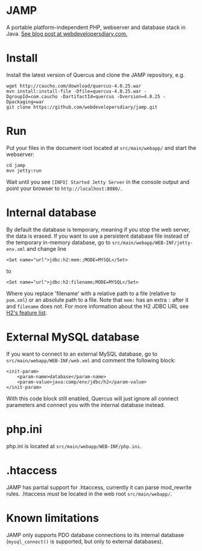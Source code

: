 JAMP
====
A portable platform-independent PHP, webserver and database stack in Java.
[See blog post at webdevelopersdiary.com.](http://www.webdevelopersdiary.com/1/post/2012/07/jamp-an-ultra-portable-php-web-server-and-database-stack-in-java.html)

Install
=======
Install the latest version of Quercus and clone the JAMP repository, e.g.

	wget http://caucho.com/download/quercus-4.0.25.war
	mvn install:install-file -Dfile=quercus-4.0.25.war -DgroupId=com.caucho -DartifactId=quercus -Dversion=4.0.25 -Dpackaging=war
	git clone https://github.com/webdevelopersdiary/jamp.git

Run
===
Put your files in the document root located at `src/main/webapp/` and start the webserver:

	cd jamp
	mvn jetty:run

Wait until you see `[INFO] Started Jetty Server` in the console output and point your browser to `http://localhost:8080/`.

Internal database
===================
By default the database is temporary, meaning if you stop the web server, the data is erased.
If you want to use a persistent database file instead of the temporary in-memory database,
go to `src/main/webapp/WEB-INF/jetty-env.xml` and change line

	<Set name="url">jdbc:h2:mem:;MODE=MYSQL</Set>


to

	<Set name="url">jdbc:h2:filename;MODE=MYSQL</Set>


Where you replace 'filename' with a relative path to a file (relative to `pom.xml`)
or an absolute path to a file. Note that `mem:` has an extra `:` after it and `filename` does not.
For more information about the H2 JDBC URL see [H2's feature list](http://www.h2database.com/html/features.html#database_url).

External MySQL database
=======================
If you want to connect to an external MySQL database, go to `src/main/webapp/WEB-INF/web.xml`
and comment the following block:

	<init-param>
		<param-name>database</param-name>
		<param-value>java:comp/env/jdbc/h2</param-value>
	</init-param>

With this code block still enabled, Quercus will just ignore all connect parameters
and connect you with the internal database instead.

php.ini
=======
php.ini is located at `src/main/webapp/WEB-INF/php.ini`.

.htaccess
=========
JAMP has partial support for .htaccess, currently it can parse mod_rewrite rules.
.htaccess *must* be located in the web root `src/main/webapp/`.

Known limitations
=================
JAMP only supports PDO database connections to its internal database
(`mysql_connect()` is supported, but only to external databases).
